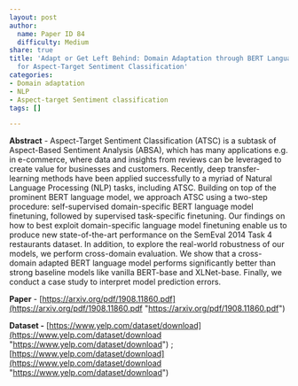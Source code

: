 ```yaml
---
layout: post
author:
  name: Paper ID 84
  difficulty: Medium
share: true
title: 'Adapt or Get Left Behind: Domain Adaptation through BERT Language Model Finetuning
  for Aspect-Target Sentiment Classification'
categories:
- Domain adaptation
- NLP
- Aspect-target Sentiment classification
tags: []

---
```

**Abstract** - Aspect-Target Sentiment Classification (ATSC) is a subtask of Aspect-Based Sentiment Analysis (ABSA), which has many applications e.g. in e-commerce, where data and insights from reviews can be leveraged to create value for businesses and customers. Recently, deep transfer-learning methods have been applied successfully to a myriad of Natural Language Processing (NLP) tasks, including ATSC. Building on top of the prominent BERT language model, we approach ATSC using a two-step procedure: self-supervised domain-specific BERT language model finetuning, followed by supervised task-specific finetuning. Our findings on how to best exploit domain-specific language model finetuning enable us to produce new state-of-the-art performance on the SemEval 2014 Task 4 restaurants dataset. In addition, to explore the real-world robustness of our models, we perform cross-domain evaluation. We show that a cross-domain adapted BERT language model performs significantly better than strong baseline models like vanilla BERT-base and XLNet-base. Finally, we conduct a case study to interpret model prediction errors.

**Paper** - [https://arxiv.org/pdf/1908.11860.pdf](https://arxiv.org/pdf/1908.11860.pdf "https://arxiv.org/pdf/1908.11860.pdf")

**Dataset -** [https://www.yelp.com/dataset/download](https://www.yelp.com/dataset/download "https://www.yelp.com/dataset/download") ; [https://www.yelp.com/dataset/download](https://www.yelp.com/dataset/download "https://www.yelp.com/dataset/download")